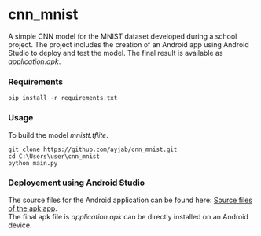 # cnn_mnist
A simple CNN model for the MNIST dataset developed during a school project. The project includes the creation of an Android app using Android Studio to deploy and test the model. The final result is available as _application.apk_.

### Requirements
```
pip install -r requirements.txt
```
### Usage
To build the model _mnistt.tflite_.
```
git clone https://github.com/ayjab/cnn_mnist.git
cd C:\Users\user\cnn_mnist
python main.py
```
### Deployement using Android Studio
The source files for the Android application can be found here: [Source files of the apk app](https://drive.google.com/file/d/1YT3rnnXD22ccCsNOv9bi2RAxtlY8v_6Z/view?usp=sharing).<br>
The final apk file is _application.apk_ can be directly installed on an Android device.


